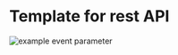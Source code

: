 # Template for rest API

![example event parameter](https://github.com/mikalai2006/go-template-api/actions/workflows/push.yml/badge.svg?branch=main&event=push)
